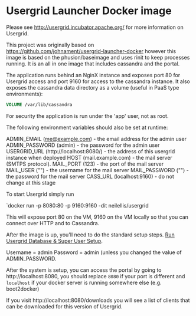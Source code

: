 Usergrid Launcher Docker image
==============================


Please see http://usergrid.incubator.apache.org/ for more information on Usergrid.

This project was originally based on https://github.com/johnament/usergrid-launcher-docker however this image is based on the phusion/baseimage and uses rinit to keep processes running. It is an all in one image that includes cassandra and the portal.

The application runs behind an NginX instance and exposes port 80 for Usergrid access and port 9160 for access to the cassandra instance. It also exposes the cassandra data directory as a volume (useful in PaaS type environments):

```dockerfile
VOLUME /var/lib/cassandra
```

For security the application is run under the 'app' user, not as root.

The following environment variables should also be set at runtime:

ADMIN_EMAIL (me@example.com) - the email address for the admin user
ADMIN_PASSWORD (admin) - the password for the admin user
USERGRID_URL (http://localhost:8080/) - the address of this usergrid instance when deployed
HOST (mail.example.com) - the mail server (SMTPS protocol).
MAIL_PORT (123) - the port of the mail server
MAIL_USER ("") - the username for the mail server
MAIL_PASSWORD ("") - the password for the mail server
CASS_URL (localhost:9160) - do not change at this stage


To start Usergrid simply run

`docker run -p 8080:80 -p 9160:9160 -dit neilellis/usergrid

This will expose port 80 on the VM, 9160 on the VM locally so that you can connect over HTTP and to Cassandra.

After the image is up, you'll need to do the standard setup steps.  [Run Usergrid Database & Super User Setup](http://usergrid.readthedocs.org/en/latest/deploy-local.html#run-usergrid-database-super-user-setup).

Username = admin Password = admin (unless you changed the value of ADMIN_PASSWORD.

After the system is setup, you can access the portal by going to http://localhost:8080, you should replace `8080` if your port is different and `localhost` if your docker server is running somewhere else (e.g. boot2docker)


If you visit http://localhost:8080/downloads you will see a list of clients that can be downloaded for this version of Usergrid.
